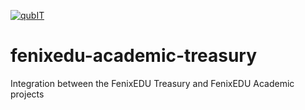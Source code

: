 [![qubIT](http://www.qub-it.com/cms/images/qubIT_logo_transparent_medium.png)](http://www.qub-it.com)

# fenixedu-academic-treasury
Integration between the FenixEDU Treasury and FenixEDU Academic projects
